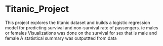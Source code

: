 # Titanic_Project
This project explores the titanic dataset and builds a logistic regression model for predicting survival and non-survival rate of passengers. ie males or females
Visualizations was done on the survival for sex that is male and female 
A statistical summary was outputtted from data
